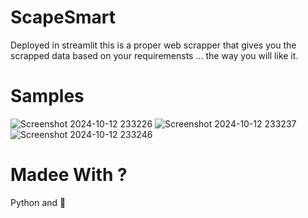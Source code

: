 # ScapeSmart
Deployed in streamlit this is a proper web scrapper that gives you the scrapped data based on your requiremensts ... the way you will like it. 

# Samples
![Screenshot 2024-10-12 233226](https://github.com/user-attachments/assets/c9d7b9a9-d489-41b4-9b19-e00726454216)
![Screenshot 2024-10-12 233237](https://github.com/user-attachments/assets/dc8e93c6-1b22-4caa-b100-0a2b48401551)
![Screenshot 2024-10-12 233246](https://github.com/user-attachments/assets/7058d586-3129-4738-9bf5-a6739675b5e7)


# Madee With ? 
Python and 💙

